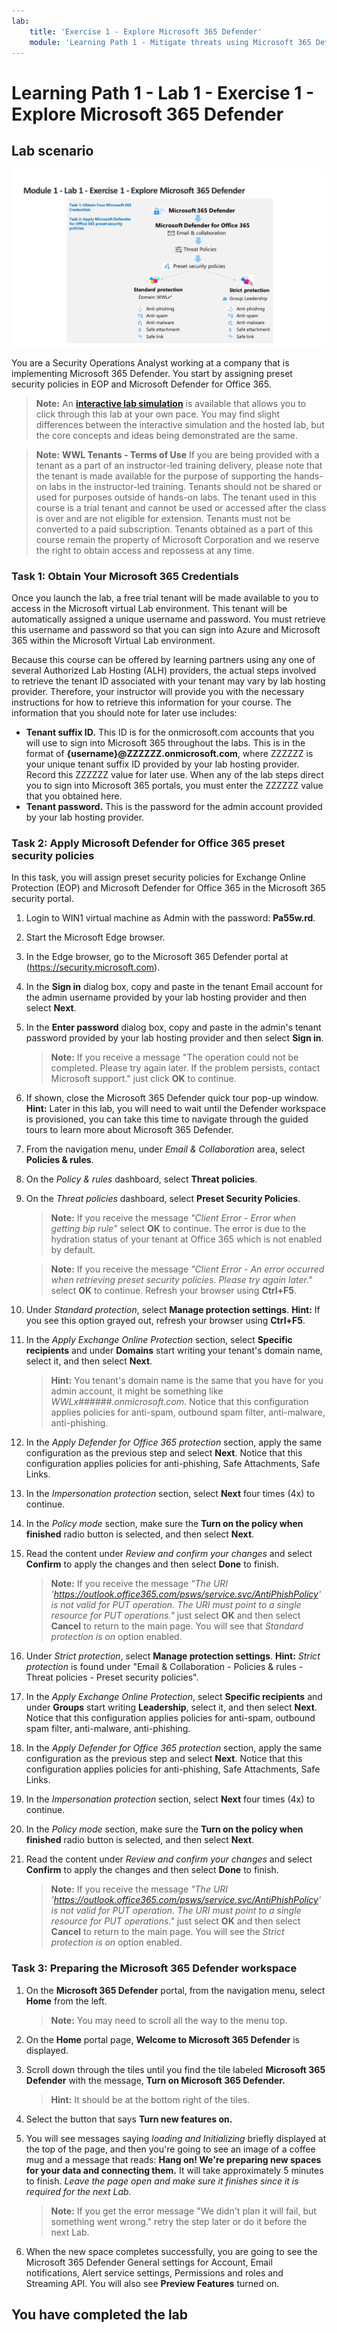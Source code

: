 ```yaml
---
lab:
    title: 'Exercise 1 - Explore Microsoft 365 Defender'
    module: 'Learning Path 1 - Mitigate threats using Microsoft 365 Defender'
---
```


# Learning Path 1 - Lab 1 - Exercise 1 - Explore Microsoft 365 Defender

## Lab scenario

![M365 Defender](../Media/SC-200-Lab_M1_L1_Ex1.png)

You are a Security Operations Analyst working at a company that is implementing Microsoft 365 Defender. You start by assigning preset security policies in EOP and Microsoft Defender for Office 365.

>**Note:** An **[interactive lab simulation](https://mslabs.cloudguides.com/guides/SC-200%20Lab%20Simulation%20-%20Explore%20Microsoft%20365%20Defender)** is available that allows you to click through this lab at your own pace. You may find slight differences between the interactive simulation and the hosted lab, but the core concepts and ideas being demonstrated are the same.

>**Note:** **WWL Tenants - Terms of Use**
If you are being provided with a tenant as a part of an instructor-led training delivery, please note that the tenant is made available for the purpose of supporting the hands-on labs in the instructor-led training. 
Tenants should not be shared or used for purposes outside of hands-on labs. The tenant used in this course is a trial tenant and cannot be used or accessed after the class is over and are not eligible for extension. 
Tenants must not be converted to a paid subscription. Tenants obtained as a part of this course remain the property of Microsoft Corporation and we reserve the right to obtain access and repossess at any time. 


### Task 1: Obtain Your Microsoft 365 Credentials

Once you launch the lab, a free trial tenant will be made available to you to access in the Microsoft virtual Lab environment. This tenant will be automatically assigned a unique username and password. You must retrieve this username and password so that you can sign into Azure and Microsoft 365 within the Microsoft Virtual Lab environment. 

Because this course can be offered by learning partners using any one of several Authorized Lab Hosting (ALH) providers, the actual steps involved to retrieve the tenant ID associated with your tenant may vary by lab hosting provider. Therefore, your instructor will provide you with the necessary instructions for how to retrieve this information for your course. The information that you should note for later use includes:

- **Tenant suffix ID.** This ID is for the onmicrosoft.com accounts that you will use to sign into Microsoft 365 throughout the labs. This is in the format of **{username}@ZZZZZZ.onmicrosoft.com**, where ZZZZZZ is your unique tenant suffix ID provided by your lab hosting provider. Record this ZZZZZZ value for later use. When any of the lab steps direct you to sign into Microsoft 365 portals, you must enter the ZZZZZZ value that you obtained here.
- **Tenant password.** This is the password for the admin account provided by your lab hosting provider.

### Task 2: Apply Microsoft Defender for Office 365 preset security policies

In this task, you will assign preset security policies for Exchange Online Protection (EOP) and Microsoft Defender for Office 365 in the Microsoft 365 security portal.

1. Login to WIN1 virtual machine as Admin with the password: **Pa55w.rd**.  

1. Start the Microsoft Edge browser.

1. In the Edge browser, go to the Microsoft 365 Defender portal at (https://security.microsoft.com).

1. In the **Sign in** dialog box, copy and paste in the tenant Email account for the admin username provided by your lab hosting provider and then select **Next**.

1. In the **Enter password** dialog box, copy and paste in the admin's tenant password provided by your lab hosting provider and then select **Sign in**.

    >**Note:** If you receive a message "The operation could not be completed. Please try again later. If the problem persists, contact Microsoft support." just click **OK** to continue.  

1. If shown, close the Microsoft 365 Defender quick tour pop-up window. **Hint:** Later in this lab, you will need to wait until the Defender workspace is provisioned, you can take this time to navigate through the guided tours to learn more about Microsoft 365 Defender.

1. From the navigation menu, under *Email & Collaboration* area, select **Policies & rules**.

1. On the *Policy & rules* dashboard, select **Threat policies**.

1. On the *Threat policies* dashboard, select **Preset Security Policies**.

    >**Note:** If you receive the message *"Client Error - Error when getting bip rule"* select **OK** to continue. The error is due to the hydration status of your tenant at Office 365 which is not enabled by default.

    >**Note:** If you receive the message *"Client Error - An error occurred when retrieving preset security policies. Please try again later."* select **OK** to continue. Refresh your browser using **Ctrl+F5**.

1. Under *Standard protection*, select **Manage protection settings**. **Hint:** If you see this option grayed out, refresh your browser using **Ctrl+F5**.

1. In the *Apply Exchange Online Protection* section, select **Specific recipients** and under **Domains** start writing your tenant's domain name, select it, and then select **Next**.

    >**Hint:** You tenant's domain name is the same that you have for you admin account, it might be something like *WWLx######.onmicrosoft.com*. Notice that this configuration applies policies for anti-spam, outbound spam filter, anti-malware, anti-phishing.

1. In the *Apply Defender for Office 365 protection* section, apply the same configuration as the previous step and select **Next**. Notice that this configuration applies policies for anti-phishing, Safe Attachments, Safe Links.

1. In the *Impersonation protection* section, select **Next** four times (4x) to continue.

1. In the *Policy mode* section, make sure the **Turn on the policy when finished** radio button is selected, and then select **Next**.

1. Read the content under *Review and confirm your changes* and select **Confirm** to apply the changes and then select **Done** to finish.

    >**Note:** If you receive the message *"The URI 'https://outlook.office365.com/psws/service.svc/AntiPhishPolicy' is not valid for PUT operation. The URI must point to a single resource for PUT operations."* just select **OK** and then select **Cancel** to return to the main page. You will see that *Standard protection is on* option enabled.

1. Under *Strict protection*, select **Manage protection settings**. **Hint:** *Strict protection* is found under "Email & Collaboration - Policies & rules - Threat policies - Preset security policies".

1. In the *Apply Exchange Online Protection*, select **Specific recipients** and under **Groups** start writing **Leadership**, select it, and then select **Next**. Notice that this configuration applies policies for anti-spam, outbound spam filter, anti-malware, anti-phishing.

1. In the *Apply Defender for Office 365 protection* section, apply the same configuration as the previous step and select **Next**. Notice that this configuration applies policies for anti-phishing, Safe Attachments, Safe Links.

1. In the *Impersonation protection* section, select **Next** four times (4x) to continue.

1. In the *Policy mode* section, make sure the **Turn on the policy when finished** radio button is selected, and then select **Next**.

1. Read the content under *Review and confirm your changes* and select **Confirm** to apply the changes and then select **Done** to finish.

    >**Note:** If you receive the message *"The URI 'https://outlook.office365.com/psws/service.svc/AntiPhishPolicy' is not valid for PUT operation. The URI must point to a single resource for PUT operations."* just select **OK** and then select **Cancel** to return to the main page. You will see the *Strict protection is on* option enabled.

### Task 3: Preparing the Microsoft 365 Defender workspace

1. On the **Microsoft 365 Defender** portal, from the navigation menu, select **Home** from the left.

    >**Note:** You may need to scroll all the way to the menu top.

1. On the **Home** portal page, **Welcome to Microsoft 365 Defender** is displayed.

1. Scroll down through the tiles until you find the tile labeled **Microsoft 365 Defender** with the message, **Turn on Microsoft 365 Defender.**

    >**Hint:** It should be at the bottom right of the tiles.

1. Select the button that says **Turn new features on.**

1. You will see messages saying *loading and Initializing* briefly displayed at the top of the page, and then you're going to see an image of a coffee mug and a message that reads: **Hang on! We're preparing new spaces for your data and connecting them.** It will take approximately 5 minutes to finish. *Leave the page open and make sure it finishes since it is required for the next Lab.*

    >**Note:** If you get the error message "We didn't plan it will fail, but something went wrong." retry the step later or do it before the next Lab.

1. When the new space completes successfully, you are going to see the Microsoft 365 Defender General settings for Account, Email notifications, Alert service settings, Permissions and roles and Streaming API. You will also see **Preview Features** turned on.

## You have completed the lab
